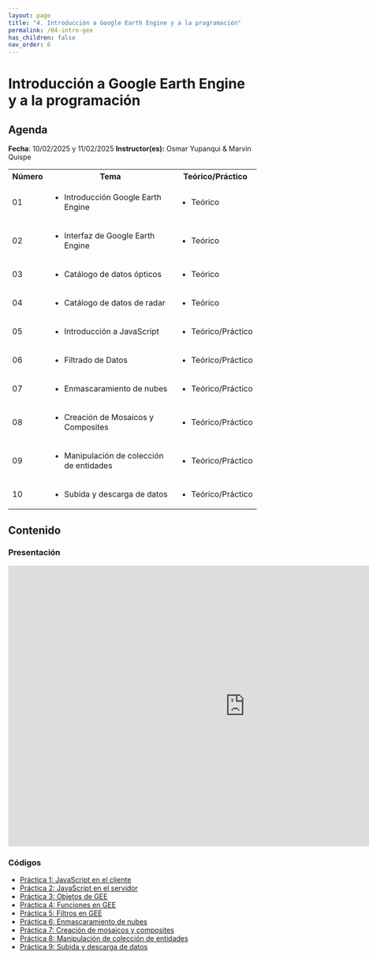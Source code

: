 ```yaml
---
layout: page
title: "4. Introducción a Google Earth Engine y a la programación"
permalink: /04-intro-gee
has_children: false
nav_order: 6
---
```




# Introducción a Google Earth Engine y a la programación

## Agenda
**Fecha**: 10/02/2025 y 11/02/2025
**Instructor(es):** Osmar Yupanqui & Marvin Quispe

<table>
  <tbody>
    <tr>
      <th align="center">Número</th>
      <th align="center">Tema</th>
      <th align="center">Teórico/Práctico</th>
    </tr>
    <tr>
      <td>01</td>
      <td>
        <ul>
            <li>Introducción Google Earth Engine</li>
        </ul>
      </td>
      <td>
        <ul>
            <li>Teórico</li>
        </ul>
      </td>
    </tr>
    <tr>
      <td>02</td>
      <td>
        <ul>
            <li>Interfaz de Google Earth Engine</li>
        </ul>
      </td>
      <td>
        <ul>
            <li>Teórico</li>
        </ul>
      </td>
    </tr>
    <tr>
      <td>03</td>
      <td>
        <ul>
            <li>Catálogo de datos ópticos</li>
        </ul>
      </td>
      <td>
        <ul>
            <li>Teórico</li>
        </ul>
      </td>
    </tr>
    <tr>
      <td>04</td>
      <td>
        <ul>
            <li>Catálogo de datos de radar</li>
        </ul>
      </td>
      <td>
        <ul>
            <li>Teórico</li>
        </ul>
      </td>
    </tr>
    <tr>
      <td>05</td>
      <td>
        <ul>
            <li>Introducción a JavaScript</li>
        </ul>
      </td>
      <td>
        <ul>
            <li>Teórico/Práctico</li>
        </ul>
      </td>
    </tr>
    <tr>
      <td>06</td>
      <td>
        <ul>
            <li>Filtrado de Datos</li>
        </ul>
      </td>
      <td>
        <ul>
            <li>Teórico/Práctico</li>
        </ul>
      </td>
    </tr>
    <tr>
      <td>07</td>
      <td>
        <ul>
            <li>Enmascaramiento de nubes</li>
        </ul>
      </td>
      <td>
        <ul>
            <li>Teórico/Práctico</li>
        </ul>
      </td>
    </tr>
    <tr>
      <td>08</td>
      <td>
        <ul>
            <li>Creación de Mosaicos y Composites</li>
        </ul>
      </td>
      <td>
        <ul>
            <li>Teórico/Práctico</li>
        </ul>
      </td>
    </tr>
    <tr>
      <td>09</td>
      <td>
        <ul>
            <li>Manipulación de colección de entidades</li>
        </ul>
      </td>
      <td>
        <ul>
            <li>Teórico/Práctico</li>
        </ul>
      </td>
    </tr>
    <tr>
      <td>10</td>
      <td>
        <ul>
            <li>Subida y descarga de datos</li>
        </ul>
      </td>
      <td>
        <ul>
            <li>Teórico/Práctico</li>
        </ul>
      </td>
    </tr>
  </tbody>
</table>


## Contenido

### Presentación

<iframe src="https://docs.google.com/presentation/d/e/2PACX-1vTqC9p43YRhrpVTrged5WK0rQ1aEGC5DCvhebBOkEXYrXAuXPA-zOgNYiyb9oRFwg/embed?start=false&loop=false&delayms=3000" frameborder="0" width="960" height="569" allowfullscreen="true" mozallowfullscreen="true" webkitallowfullscreen="true"></iframe>

### Códigos

<ul>
    <li><a href="https://code.earthengine.google.com/?scriptPath=users%2Fgis_acca%2FCITEproductivo_Taller2025%3ADia1%2F1.1%20Introduccion%20Javascript%20cliente" target="_blank">Práctica 1: JavaScript en el cliente</a></li>
    <li><a href="https://code.earthengine.google.com/?scriptPath=users%2Fgis_acca%2FCITEproductivo_Taller2025%3ADia1%2F1.2%20Introduccion%20Javascript%20servidor" target="_blank">Práctica 2: JavaScript en el servidor</a></li>
    <li><a href="https://code.earthengine.google.com/?scriptPath=users%2Fgis_acca%2FCITEproductivo_Taller2025%3ADia1%2F1.3%20Introduccion%20Javascript%20objetos" target="_blank">Práctica 3: Objetos de GEE</a></li>
    <li><a href="https://code.earthengine.google.com/?scriptPath=users%2Fgis_acca%2FCITEproductivo_Taller2025%3ADia1%2F1.4%20Introduccion%20Javascript%20funciones" target="_blank">Práctica 4: Funciones en GEE</a></li>
    <li><a href="https://code.earthengine.google.com/?scriptPath=users%2Fgis_acca%2FCITEproductivo_Taller2025%3ADia1%2F1.5%20Filtrado%20de%20datos" target="_blank">Práctica 5: Filtros en GEE</a></li>
    <li><a href="https://code.earthengine.google.com/?scriptPath=users%2Fgis_acca%2FCITEproductivo_Taller2025%3ADia1%2F1.6%20Enmascaramiento%20de%20nubes" target="_blank">Práctica 6: Enmascaramiento de nubes</a></li>
    <li><a href="https://code.earthengine.google.com/?scriptPath=users%2Fgis_acca%2FCITEproductivo_Taller2025%3ADia1%2F1.7%20Creaci%C3%B3n%20de%20mosaicos%20y%20composites" target="_blank">Práctica 7: Creación de mosaicos y composites</a></li>
    <li><a href="https://code.earthengine.google.com/?scriptPath=users%2Fgis_acca%2FCITEproductivo_Taller2025%3ADia1%2F1.8%20Manipulacion%20de%20colecciones%20de%20entidades" target="_blank">Práctica 8: Manipulación de colección de entidades</a></li>
    <li><a href="https://code.earthengine.google.com/?scriptPath=users%2Fgis_acca%2FCITEproductivo_Taller2025%3ADia1%2F1.9%20Subida%20y%20descarga%20de%20datos" target="_blank">Práctica 9: Subida y descarga de datos</a></li>
</ul>